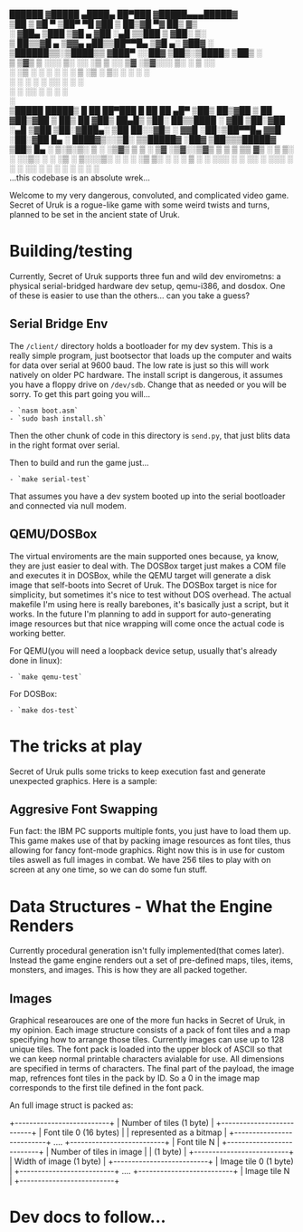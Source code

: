   ██████ ▓█████  ▄████▄   ██▀███  ▓█████▄▄▄█████▓     
▒██    ▒ ▓█   ▀ ▒██▀ ▀█  ▓██ ▒ ██▒▓█   ▀▓  ██▒ ▓▒     
░ ▓██▄   ▒███   ▒▓█    ▄ ▓██ ░▄█ ▒▒███  ▒ ▓██░ ▒░     
  ▒   ██▒▒▓█  ▄ ▒▓▓▄ ▄██▒▒██▀▀█▄  ▒▓█  ▄░ ▓██▓ ░      
▒██████▒▒░▒████▒▒ ▓███▀ ░░██▓ ▒██▒░▒████▒ ▒██▒ ░      
▒ ▒▓▒ ▒ ░░░ ▒░ ░░ ░▒ ▒  ░░ ▒▓ ░▒▓░░░ ▒░ ░ ▒ ░░        
░ ░▒  ░ ░ ░ ░  ░  ░  ▒     ░▒ ░ ▒░ ░ ░  ░   ░         
░  ░  ░     ░   ░          ░░   ░    ░    ░           
      ░     ░  ░░ ░         ░        ░  ░             
                ░                                     
 ▒█████    █████▒    █    ██  ██▀███   █    ██  ██ ▄█▀
▒██▒  ██▒▓██   ▒     ██  ▓██▒▓██ ▒ ██▒ ██  ▓██▒ ██▄█▒ 
▒██░  ██▒▒████ ░    ▓██  ▒██░▓██ ░▄█ ▒▓██  ▒██░▓███▄░ 
▒██   ██░░▓█▒  ░    ▓▓█  ░██░▒██▀▀█▄  ▓▓█  ░██░▓██ █▄ 
░ ████▓▒░░▒█░       ▒▒█████▓ ░██▓ ▒██▒▒▒█████▓ ▒██▒ █▄
░ ▒░▒░▒░  ▒ ░       ░▒▓▒ ▒ ▒ ░ ▒▓ ░▒▓░░▒▓▒ ▒ ▒ ▒ ▒▒ ▓▒
  ░ ▒ ▒░  ░         ░░▒░ ░ ░   ░▒ ░ ▒░░░▒░ ░ ░ ░ ░▒ ▒░
░ ░ ░ ▒   ░ ░        ░░░ ░ ░   ░░   ░  ░░░ ░ ░ ░ ░░ ░ 
    ░ ░                ░        ░        ░     ░  ░   
...this codebase is an absolute wrek...

Welcome to my very dangerous, convoluted, and complicated video game. Secret of Uruk is a rogue-like game with some weird twists and turns, planned to be set in the ancient state of Uruk.

# Building/testing
Currently, Secret of Uruk supports three fun and wild dev envirometns: a physical serial-bridged hardware dev setup, qemu-i386, and dosdox. One of these is easier to use than the others... can you take a guess?

## Serial Bridge Env
The `/client/` directory holds a bootloader for my dev system. This is a really simple program, just bootsector that loads up the computer and waits for data over serial at 9600 baud. The low rate is just so this will work natively on older PC hardware. The install script is dangerous, it assumes you have a floppy drive on `/dev/sdb`. Change that as needed or you will be sorry. To get this part going you will...

	- `nasm boot.asm`
	- `sudo bash install.sh`

Then the other chunk of code in this directory is `send.py`, that just blits data in the right format over serial.

Then to build and run the game just...

	- `make serial-test`

That assumes you have a dev system booted up into the serial bootloader and connected via null modem.

## QEMU/DOSBox
The virtual enviroments are the main supported ones because, ya know, they are just easier to deal with. The DOSBox target just makes a COM file and executes it in DOSBox, while the QEMU target will generate a disk image that self-boots into Secret of Uruk. The DOSBox target is nice for simplicity, but sometimes it's nice to test without DOS overhead. The actual makefile I'm using here is really barebones, it's basically just a script, but it works. In the future I'm planning to add in support for auto-generating image resources but that nice wrapping will come once the actual code is working better.

For QEMU(you will need a loopback device setup, usually that's already done in linux):

    - `make qemu-test`

For DOSBox:

    - `make dos-test`

# The tricks at play
Secret of Uruk pulls some tricks to keep execution fast and generate unexpected graphics. Here is a sample:

## Aggresive Font Swapping
Fun fact: the IBM PC supports multiple fonts, you just have to load them up. This game makes use of that by packing image resources as font tiles, thus allowing for fancy font-mode graphics. Right now this is in use for custom tiles aswell as full images in combat. We have 256 tiles to play with on screen at any one time, so we can do some fun stuff.

# Data Structures - What the Engine Renders
Currently procedural generation isn't fully implemented(that comes later). Instead the game engine renders out a set of pre-defined maps, tiles, items, monsters, and images. This is how they are all packed together.

## Images
Graphical researouces are one of the more fun hacks in Secret of Uruk, in my opinion. Each image structure consists of a pack of font tiles and a map specifying how to arrange those tiles. Currently images can use up to 128 unique tiles. The font pack is loaded into the upper block of ASCII so that we can keep normal printable characters avialable for use. All dimensions are specified in terms of characters. The final part of the payload, the image map, refrences font tiles in the pack by ID. So a 0 in the image map corresponds to the first tile defined in the font pack.

An full image struct is packed as:

+--------------------------+
| Number of tiles (1 byte) |
+--------------------------+
| Font tile 0 (16 bytes)   |
|  represented as a bitmap |
+--------------------------+
    ....
+--------------------------+
| Font tile N              |
+--------------------------+
| Number of tiles in image |
|  (1 byte)                |
+--------------------------+
| Width of image (1 byte)  |
+--------------------------+
| Image tile 0 (1 byte)    |
+--------------------------+
    ....
+--------------------------+
| Image tile N             |
+--------------------------+

# Dev docs to follow...